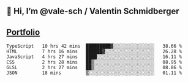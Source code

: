 ## 👋 Hi, I’m @vale-sch / Valentin Schmidberger
##  [Portfolio](https://vale-sch.github.io/ValentinSchmidberger/ "Portfolio")
<!--START_SECTION:waka-->

```text
TypeScript   10 hrs 42 mins  █████████▓░░░░░░░░░░░░░░░   38.66 %
HTML         7 hrs 16 mins   ██████▓░░░░░░░░░░░░░░░░░░   26.28 %
JavaScript   4 hrs 27 mins   ████░░░░░░░░░░░░░░░░░░░░░   16.11 %
CSS          2 hrs 28 mins   ██▒░░░░░░░░░░░░░░░░░░░░░░   08.95 %
GLSL         2 hrs 27 mins   ██▒░░░░░░░░░░░░░░░░░░░░░░   08.86 %
JSON         18 mins         ▒░░░░░░░░░░░░░░░░░░░░░░░░   01.11 %
```

<!--END_SECTION:waka-->
